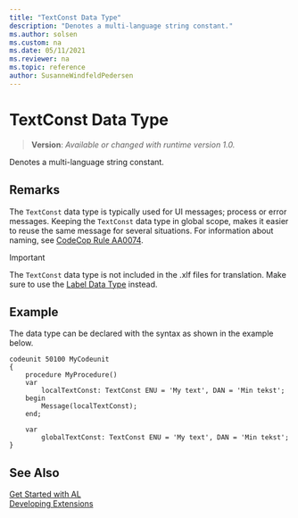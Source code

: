 ```yaml
---
title: "TextConst Data Type"
description: "Denotes a multi-language string constant."
ms.author: solsen
ms.custom: na
ms.date: 05/11/2021
ms.reviewer: na
ms.topic: reference
author: SusanneWindfeldPedersen
---
```

[//]: # (START>DO_NOT_EDIT)
[//]: # (IMPORTANT:Do not edit any of the content between here and the END>DO_NOT_EDIT.)
[//]: # (Any modifications should be made in the .xml files in the ModernDev repo.)
# TextConst Data Type
> **Version**: _Available or changed with runtime version 1.0._

Denotes a multi-language string constant.




[//]: # (IMPORTANT: END>DO_NOT_EDIT)

## Remarks
The `TextConst` data type is typically used for UI messages; process or error messages. Keeping the `TextConst` data type in global scope, makes it easier to reuse the same message for several situations. For information about naming, see [CodeCop Rule AA0074](../../analyzers/codecop-aa0074.md).

> [!IMPORTANT]  
> The `TextConst` data type is not included in the .xlf files for translation. Make sure to use the [Label Data Type](../label/label-data-type.md) instead.

## Example
The data type can be declared with the syntax as shown in the example below.

```al
codeunit 50100 MyCodeunit
{
    procedure MyProcedure()
    var
        localTextConst: TextConst ENU = 'My text', DAN = 'Min tekst';
    begin
        Message(localTextConst);
    end;

    var
        globalTextConst: TextConst ENU = 'My text', DAN = 'Min tekst';
}

```

## See Also  
[Get Started with AL](../../devenv-get-started.md)  
[Developing Extensions](../../devenv-dev-overview.md)  